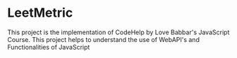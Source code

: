 # LeetMetric
This project is the implementation of CodeHelp by Love Babbar's JavaScript Course. This project helps to understand the use of WebAPI's and Functionalities of JavaScript

